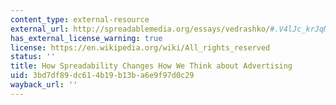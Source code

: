 ```yaml
---
content_type: external-resource
external_url: http://spreadablemedia.org/essays/vedrashko/#.V4lJc_krJqM
has_external_license_warning: true
license: https://en.wikipedia.org/wiki/All_rights_reserved
status: ''
title: How Spreadability Changes How We Think about Advertising
uid: 3bd7df89-dc61-4b19-b13b-a6e9f97d0c29
wayback_url: ''
---
```

